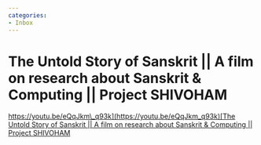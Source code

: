```yaml
---
categories:
- Inbox
---
```

# The Untold Story of Sanskrit || A film on research about Sanskrit & Computing || Project SHIVOHAM

[https://youtu.be/eQqJkm\_q93k](https://youtu.be/eQqJkm_q93k)[The Untold Story of Sanskrit || A film on research about Sanskrit & Computing || Project SHIVOHAM](https://youtube.com/watch?v=eQqJkm_q93k)